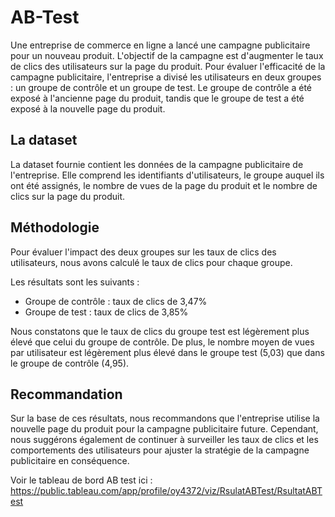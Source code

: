 # AB-Test

Une entreprise de commerce en ligne a lancé une campagne publicitaire pour un nouveau produit. L'objectif de la campagne est d'augmenter le taux de clics des utilisateurs sur la page du produit. Pour évaluer l'efficacité de la campagne publicitaire, l'entreprise a divisé les utilisateurs en deux groupes : un groupe de contrôle et un groupe de test. Le groupe de contrôle a été exposé à l'ancienne page du produit, tandis que le groupe de test a été exposé à la nouvelle page du produit.

## La dataset
La dataset fournie contient les données de la campagne publicitaire de l'entreprise. Elle comprend les identifiants d'utilisateurs, le groupe auquel ils ont été assignés, le nombre de vues de la page du produit et le nombre de clics sur la page du produit.

## Méthodologie

Pour évaluer l'impact des deux groupes sur les taux de clics des utilisateurs, nous avons calculé le taux de clics pour chaque groupe. 

Les résultats sont les suivants :
- Groupe de contrôle : taux de clics de 3,47%
- Groupe de test : taux de clics de 3,85%

Nous constatons que le taux de clics du groupe test est légèrement plus élevé que celui du groupe de contrôle. De plus, le nombre moyen de vues par utilisateur est légèrement plus élevé dans le groupe test (5,03) que dans le groupe de contrôle (4,95).

## Recommandation

Sur la base de ces résultats, nous recommandons que l'entreprise utilise la nouvelle page du produit pour la campagne publicitaire future. Cependant, nous suggérons également de continuer à surveiller les taux de clics et les comportements des utilisateurs pour ajuster la stratégie de la campagne publicitaire en conséquence.

Voir le tableau de bord AB test ici : https://public.tableau.com/app/profile/oy4372/viz/RsulatABTest/RsultatABTest
